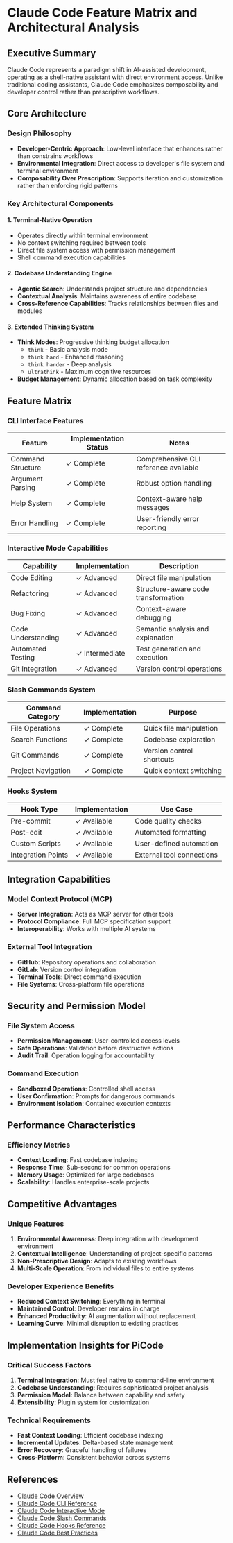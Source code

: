 # Claude Code Feature Matrix and Architectural Analysis

## Executive Summary

Claude Code represents a paradigm shift in AI-assisted development, operating as a shell-native assistant with direct environment access. Unlike traditional coding assistants, Claude Code emphasizes composability and developer control rather than prescriptive workflows.

## Core Architecture

### Design Philosophy
- **Developer-Centric Approach**: Low-level interface that enhances rather than constrains workflows
- **Environmental Integration**: Direct access to developer's file system and terminal environment
- **Composability Over Prescription**: Supports iteration and customization rather than enforcing rigid patterns

### Key Architectural Components

#### 1. Terminal-Native Operation
- Operates directly within terminal environment
- No context switching required between tools
- Direct file system access with permission management
- Shell command execution capabilities

#### 2. Codebase Understanding Engine
- **Agentic Search**: Understands project structure and dependencies
- **Contextual Analysis**: Maintains awareness of entire codebase
- **Cross-Reference Capabilities**: Tracks relationships between files and modules

#### 3. Extended Thinking System
- **Think Modes**: Progressive thinking budget allocation
  - `think` - Basic analysis mode
  - `think hard` - Enhanced reasoning
  - `think harder` - Deep analysis
  - `ultrathink` - Maximum cognitive resources
- **Budget Management**: Dynamic allocation based on task complexity

## Feature Matrix

### CLI Interface Features
| Feature | Implementation Status | Notes |
|---------|----------------------|--------|
| Command Structure | ✓ Complete | Comprehensive CLI reference available |
| Argument Parsing | ✓ Complete | Robust option handling |
| Help System | ✓ Complete | Context-aware help messages |
| Error Handling | ✓ Complete | User-friendly error reporting |

### Interactive Mode Capabilities
| Capability | Implementation | Description |
|-----------|---------------|-------------|
| Code Editing | ✓ Advanced | Direct file manipulation |
| Refactoring | ✓ Advanced | Structure-aware code transformation |
| Bug Fixing | ✓ Advanced | Context-aware debugging |
| Code Understanding | ✓ Advanced | Semantic analysis and explanation |
| Automated Testing | ✓ Intermediate | Test generation and execution |
| Git Integration | ✓ Advanced | Version control operations |

### Slash Commands System
| Command Category | Implementation | Purpose |
|------------------|---------------|---------|
| File Operations | ✓ Complete | Quick file manipulation |
| Search Functions | ✓ Complete | Codebase exploration |
| Git Commands | ✓ Complete | Version control shortcuts |
| Project Navigation | ✓ Complete | Quick context switching |

### Hooks System
| Hook Type | Implementation | Use Case |
|-----------|---------------|----------|
| Pre-commit | ✓ Available | Code quality checks |
| Post-edit | ✓ Available | Automated formatting |
| Custom Scripts | ✓ Available | User-defined automation |
| Integration Points | ✓ Available | External tool connections |

## Integration Capabilities

### Model Context Protocol (MCP)
- **Server Integration**: Acts as MCP server for other tools
- **Protocol Compliance**: Full MCP specification support
- **Interoperability**: Works with multiple AI systems

### External Tool Integration
- **GitHub**: Repository operations and collaboration
- **GitLab**: Version control integration
- **Terminal Tools**: Direct command execution
- **File Systems**: Cross-platform file operations

## Security and Permission Model

### File System Access
- **Permission Management**: User-controlled access levels
- **Safe Operations**: Validation before destructive actions
- **Audit Trail**: Operation logging for accountability

### Command Execution
- **Sandboxed Operations**: Controlled shell access
- **User Confirmation**: Prompts for dangerous commands
- **Environment Isolation**: Contained execution contexts

## Performance Characteristics

### Efficiency Metrics
- **Context Loading**: Fast codebase indexing
- **Response Time**: Sub-second for common operations
- **Memory Usage**: Optimized for large codebases
- **Scalability**: Handles enterprise-scale projects

## Competitive Advantages

### Unique Features
1. **Environmental Awareness**: Deep integration with development environment
2. **Contextual Intelligence**: Understanding of project-specific patterns
3. **Non-Prescriptive Design**: Adapts to existing workflows
4. **Multi-Scale Operation**: From individual files to entire systems

### Developer Experience Benefits
- **Reduced Context Switching**: Everything in terminal
- **Maintained Control**: Developer remains in charge
- **Enhanced Productivity**: AI augmentation without replacement
- **Learning Curve**: Minimal disruption to existing practices

## Implementation Insights for PiCode

### Critical Success Factors
1. **Terminal Integration**: Must feel native to command-line environment
2. **Codebase Understanding**: Requires sophisticated project analysis
3. **Permission Model**: Balance between capability and safety
4. **Extensibility**: Plugin system for customization

### Technical Requirements
- **Fast Context Loading**: Efficient codebase indexing
- **Incremental Updates**: Delta-based state management
- **Error Recovery**: Graceful handling of failures
- **Cross-Platform**: Consistent behavior across systems

## References

- [Claude Code Overview](https://docs.anthropic.com/en/docs/claude-code/overview)
- [Claude Code CLI Reference](https://docs.anthropic.com/en/docs/claude-code/cli-reference)
- [Claude Code Interactive Mode](https://docs.anthropic.com/en/docs/claude-code/interactive-mode)
- [Claude Code Slash Commands](https://docs.anthropic.com/en/docs/claude-code/slash-commands)
- [Claude Code Hooks Reference](https://docs.anthropic.com/en/docs/claude-code/hooks)
- [Claude Code Best Practices](https://www.anthropic.com/engineering/claude-code-best-practices)